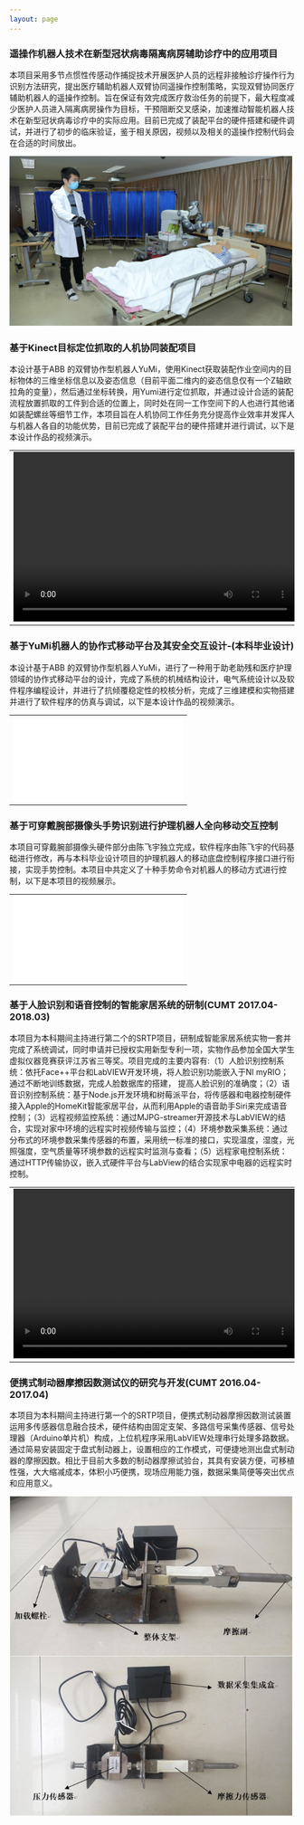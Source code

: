 ```yaml
---
layout: page
---
```


<h3>遥操作机器人技术在新型冠状病毒隔离病房辅助诊疗中的应用项目</h3>
<p>
本项目采用多节点惯性传感动作捕捉技术开展医护人员的远程非接触诊疗操作行为识别方法研究，提出医疗辅助机器人双臂协同遥操作控制策略，实现双臂协同医疗辅助机器人的遥操作控制。旨在保证有效完成医疗救治任务的前提下，最大程度减少医护人员进入隔离病房操作为目标，干预阻断交叉感染，加速推动智能机器人技术在新型冠状病毒诊疗中的实际应用。目前已完成了装配平台的硬件搭建和硬件调试，并进行了初步的临床验证，鉴于相关原因，视频以及相关的遥操作控制代码会在合适的时间放出。
</p>
<p>
<img src="/assets/images/2019nCOV_certification.jpg" width="500" height="300" alt="浙大一院展示验证"/>
</p>

<h3>基于Kinect目标定位抓取的人机协同装配项目</h3>
<p>
本设计基于ABB 的双臂协作型机器人YuMi，使用Kinect获取装配作业空间内的目标物体的三维坐标信息以及姿态信息（目前平面二维内的姿态信息仅有一个Z轴欧拉角的变量），然后通过坐标转换，用Yumi进行定位抓取，并通过设计合适的装配流程放置抓取的工件到合适的位置上，同时处在同一工作空间下的人也进行其他诸如装配螺丝等细节工作，本项目旨在人机协同工作任务充分提高作业效率并发挥人与机器人各自的功能优势，目前已完成了装配平台的硬件搭建并进行调试，以下是本设计作品的视频演示。
</p>
<table>
<tr>
<td> <video src="/assets/media/yumi_kinect_grip.mp4" type="video/mp4" controls="controls" width="500" height="300"> 您的浏览器不支持播放该视频！</video> </td>
</tr>
</table>

<h3>基于YuMi机器人的协作式移动平台及其安全交互设计-(本科毕业设计)</h3>
<p>
本设计基于ABB 的双臂协作型机器人YuMi，进行了一种用于助老助残和医疗护理领域的协作式移动平台的设计，完成了系统的机械结构设计，电气系统设计以及软件程序编程设计，并进行了抗倾覆稳定性的校核分析，完成了三维建模和实物搭建并进行了软件程序的仿真与调试，以下是本设计作品的视频演示。
</p>
<table>
<tr>
<td> <iframe text-align="center" src="//player.bilibili.com/player.html?aid=53345688&cid=93330430&page=1" scrolling="yes" border="0" frameborder="no" framespacing="0" allowfullscreen="true" width="100%" height="100%"> </iframe> </td>
</tr>
</table>

<h3>基于可穿戴腕部摄像头手势识别进行护理机器人全向移动交互控制</h3>
<p>
本项目可穿戴腕部摄像头硬件部分由陈飞宇独立完成，软件程序由陈飞宇的代码基础进行修改，再与本科毕业设计项目的护理机器人的移动底盘控制程序接口进行衔接，实现手势控制。本项目中共定义了十种手势命令对机器人的移动方式进行控制，以下是本项目的视频展示。
</p>
<table>
<tr>
<td> <iframe text-align="center" src="//player.bilibili.com/player.html?aid=81541015&cid=139654689&page=1" scrolling="yes" border="0" frameborder="no" framespacing="0" allowfullscreen="true" width="100%" height="100%"> </iframe> </td>
</tr>
</table>

<h3>基于人脸识别和语音控制的智能家居系统的研制(CUMT 2017.04-2018.03)</h3>
<p>
本项目为本科期间主持进行第二个的SRTP项目，研制成智能家居系统实物一套并完成了系统调试，同时申请并已授权实用新型专利一项，实物作品参加全国大学生虚拟仪器竞赛获评江苏省三等奖。项目完成的主要内容有:（1）人脸识别控制系统：依托Face++平台和LabVIEW开发环境，将人脸识别功能嵌入于NI myRIO；通过不断地训练数据，完成人脸数据库的搭建， 提高人脸识别的准确度；（2）语音识别控制系统：基于Node.js开发环境和树莓派平台，将传感器和电器控制硬件接入Apple的HomeKit智能家居平台，从而利用Apple的语音助手Siri来完成语音控制；（3）远程视频监控系统：通过MJPG-streamer开源技术与LabVIEW的结合，实现对家中环境的远程实时视频传输与监控；（4）环境参数采集系统：通过分布式的环境参数采集传感器的布置，采用统一标准的接口，实现温度，湿度，光照强度，空气质量等环境参数的远程实时监测与查看；（5）远程家电控制系统：通过HTTP传输协议，嵌入式硬件平台与LabView的结合实现家中电器的远程实时控制。
</p>
<table>
<tr>
<td> <video src="/assets/media/cumt2017srtp.mp4" type="video/mp4" controls="controls" width="500" height="300"> 您的浏览器不支持播放该视频！</video> </td>
</tr>
</table>


<h3>便携式制动器摩擦因数测试仪的研究与开发(CUMT 2016.04-2017.04)</h3>
<p>
本项目为本科期间主持进行第一个的SRTP项目，便携式制动器摩擦因数测试装置运用多传感器信息融合技术，硬件结构由固定支架、多路信号采集传感器、信号处理器（Arduino单片机）构成，上位机程序采用LabVIEW处理串行处理多路数据。通过简易安装固定于盘式制动器上，设置相应的工作模式，可便捷地测出盘式制动器的摩擦因数。相比于目前大多数的制动器摩擦试验台，其具有安装方便，可移植性强，大大缩减成本，体积小巧便携，现场应用能力强，数据采集简便等突出优点和应用意义。
</p>
<p>
<img src="/assets/images/cumt2016srtp.jpg" width="500" alt="2016校级大创"/>
</p>